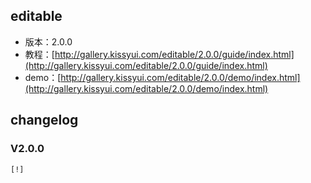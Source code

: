 ## editable

* 版本：2.0.0
* 教程：[http://gallery.kissyui.com/editable/2.0.0/guide/index.html](http://gallery.kissyui.com/editable/2.0.0/guide/index.html)
* demo：[http://gallery.kissyui.com/editable/2.0.0/demo/index.html](http://gallery.kissyui.com/editable/2.0.0/demo/index.html)

## changelog

### V2.0.0

    [!]


